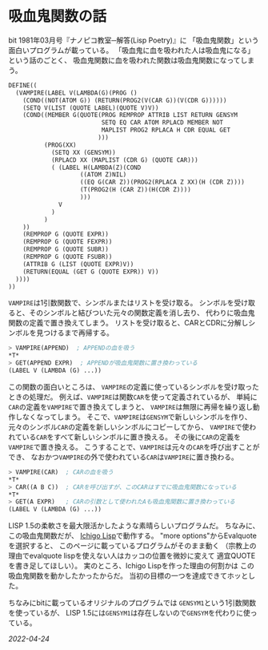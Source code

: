 # 吸血鬼関数の話

bit 1981年03月号『ナノピコ教室─解答(Lisp Poetry)』に
「吸血鬼関数」という面白いプログラムが載っている。
「吸血鬼に血を吸われた人は吸血鬼になる」という話のごとく、
吸血鬼関数に血を吸われた関数は吸血鬼関数になってしまう。

```lisp
DEFINE((
  (VAMPIRE(LABEL V(LAMBDA(G)(PROG ()
    (COND((NOT(ATOM G)) (RETURN(PROG2(V(CAR G))(V(CDR G))))))
    (SETQ V(LIST (QUOTE LABEL)(QUOTE V)V))
    (COND((MEMBER G(QUOTE(PROG REMPROP ATTRIB LIST RETURN GENSYM
                          SETQ EQ CAR ATOM RPLACD MEMBER NOT
                          MAPLIST PROG2 RPLACA H CDR EQUAL GET
                         )))
          (PROG(XX)
            (SETQ XX (GENSYM))
            (RPLACD XX (MAPLIST (CDR G) (QUOTE CAR)))
            ( (LABEL H(LAMBDA(Z)(COND
                    ((ATOM Z)NIL)
                    ((EQ G(CAR Z))(PROG2(RPLACA Z XX)(H (CDR Z))))
                    (T(PROG2(H (CAR Z))(H(CDR Z))))
                    )))
              V
            )
          )
    ))
    (REMPROP G (QUOTE EXPR))
    (REMPROP G (QUOTE FEXPR))
    (REMPROP G (QUOTE SUBR))
    (REMPROP G (QUOTE FSUBR))
    (ATTRIB G (LIST (QUOTE EXPR)V))
    (RETURN(EQUAL (GET G (QUOTE EXPR)) V))
  ))))
))
```

`VAMPIRE`は1引数関数で、シンボルまたはリストを受け取る。
シンボルを受け取ると、そのシンボルと結びついた元々の関数定義を消し去り、
代わりに吸血鬼関数の定義で置き換えてしまう。
リストを受け取ると、CARとCDRに分解しシンボルを見つけるまで再帰する。

```lisp
> VAMPIRE(APPEND)  ; APPENDの血を吸う
*T*
> GET(APPEND EXPR)  ; APPENDが吸血鬼関数に置き換わっている
(LABEL V (LAMBDA (G) ...))
```

この関数の面白いところは、
`VAMPIRE`の定義に使っているシンボルを受け取ったときの処理だ。
例えば、`VAMPIRE`は関数`CAR`を使って定義されているが、
単純に`CAR`の定義を`VAMPIRE`で置き換えてしまうと、
`VAMPIRE`は無限に再帰を繰り返し動作しなくなってしまう。
そこで、`VAMPIRE`は`GENSYM`で新しいシンボルを作り、
元々のシンボル`CAR`の定義を新しいシンボルにコピーしてから、
`VAMPIRE`で使われている`CAR`をすべて新しいシンボルに置き換える。
その後に`CAR`の定義を`VAMPIRE`で置き換える。
こうすることで、`VAMPIRE`は元々の`CAR`を呼び出すことができ、
なおかつ`VAMPIRE`の外で使われている`CAR`は`VAMPIRE`に置き換わる。

```lisp
> VAMPIRE(CAR)  ; CARの血を吸う
*T*
> CAR((A B C))  ; CARを呼び出すが、このCARはすでに吸血鬼関数になっている
*T*
> GET(A EXPR)   ; CARの引数として使われたAも吸血鬼関数に置き換わっている
(LABEL V (LAMBDA (G) ...))
```

LISP 1.5の柔軟さを最大限活かしたような素晴らしいプログラムだ。
ちなみに、この吸血鬼関数だが、
[Ichigo Lisp](https://pages.zick.run/ichigo/)で動作する。
"more options"からEvalquoteを選択すると、
このページに載っているプログラムがそのまま動く
（宗教上の理由でevalquote lispを使えない人はカッコの位置を微妙に変えて
適宜QUOTEを書き足してほしい）。
実のところ、Ichigo Lispを作った理由の何割かは
この吸血鬼関数を動かしたかったからだ。
当初の目標の一つを達成できてホッとした。

ちなみにbitに載っているオリジナルのプログラムでは
`GENSYM1`という1引数関数を使っているが、
LISP 1.5には`GENSYM1`は存在しないので`GENSYM`を代わりに使っている。

*2022-04-24*
